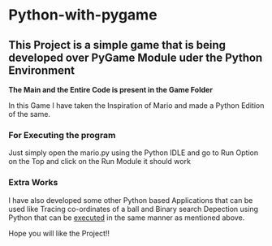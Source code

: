 # Python-with-pygame

## This Project is a simple game that is being developed over PyGame Module uder the Python Environment

**The Main and the Entire Code is present in the Game Folder**

In this Game I have taken the Inspiration of Mario and made a Python Edition of the same.

### For Executing the program
Just simply open the mario.py using the Python IDLE and go to Run Option on the Top and click on the Run Module it should work

### Extra Works
I have also developed some other Python based Applications that can be used like Tracing co-ordinates of a ball and Binary search Depection using Python that can be [executed](#for-executing-the-program) in the same manner as mentioned above.

Hope you will like the Project!!
